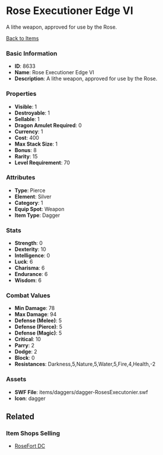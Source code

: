 # Rose Executioner Edge VI

A lithe weapon, approved for use by the Rose.

[Back to Items](../items.md)

### Basic Information

- **ID**: 8633
- **Name**: Rose Executioner Edge VI
- **Description**: A lithe weapon, approved for use by the Rose.

### Properties

- **Visible**: 1
- **Destroyable**: 1
- **Sellable**: 1
- **Dragon Amulet Required**: 0
- **Currency**: 1
- **Cost**: 400
- **Max Stack Size**: 1
- **Bonus**: 8
- **Rarity**: 15
- **Level Requirement**: 70

### Attributes

- **Type**: Pierce
- **Element**: Silver
- **Category**: 1
- **Equip Spot**: Weapon
- **Item Type**: Dagger

### Stats

- **Strength**: 0
- **Dexterity**: 10
- **Intelligence**: 0
- **Luck**: 6
- **Charisma**: 6
- **Endurance**: 6
- **Wisdom**: 6

### Combat Values

- **Min Damage**: 78
- **Max Damage**: 94
- **Defense (Melee)**: 5
- **Defense (Pierce)**: 5
- **Defense (Magic)**: 5
- **Critical**: 10
- **Parry**: 2
- **Dodge**: 2
- **Block**: 0
- **Resistances**: Darkness,5,Nature,5,Water,5,Fire,4,Health,-2

### Assets

- **SWF File**: items/daggers/dagger-RosesExecutonier.swf
- **Icon**: dagger

## Related

### Item Shops Selling

- [RoseFort DC](../item-shops/306-rosefort-dc.md)

